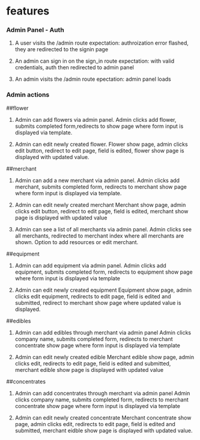 


# features

### Admin Panel - Auth

1. A user visits the /admin route
		expectation: authroization error flashed, they are redirected to the signin page

2. An admin can sign in on the sign_in route
		expectation: with valid credentials, auth then redirected to admin panel

3. An admin visits the /admin route
		epectation: admin panel loads

### Admin actions

##flower
1. Admin can add flowers via admin panel.
	 Admin clicks add flower, submits completed form,redirects to show page where form input is displayed via template.

2. Admin can edit newly created flower.
	 Flower show page, admin clicks edit button, redirect to edit page, field is edited, flower show page is displayed with updated value.

##merchant

1. Admin can add a new merchant via admin panel.
	 Admin clicks add merchant, submits completed form, redirects to merchant show page where form input is displayed via template.

2. Admin can edit newly created merchant
	 Merchant show page, admin clicks edit button, redirect to edit page, field is edited, merchant show page is displayed with updated value

3. Admin can see a list of all merchants via admin panel.
	 Admin clicks see all merchants, redirected to merchant index where all merchants are shown. Option to add resources or edit merchant.

##equipment

1. Admin can add equipment via admin panel.
	 Admin clicks add equipment, submits completed form, redirects to equipment show page where form input is displayed via template

2. Admin can edit newly created equipment
	 Equipment show page, admin clicks edit equipment, redirects to edit page, field is edited and submitted, redirect to merchant show page where updated value is displayed.

##edibles

1. Admin can add edibles through merchant via admin panel
	 Admin clicks company name, submits completed form, redirects to merchant concentrate show page where form input is displayed via template

2. Admin can edit newly created edible
	 Merchant edible show page, admin clicks edit, redirects to edit page, field is edited and submitted, merchant edible show page is displayed with updated value

##concentrates

1. Admin can add concentrates through merchant via admin panel
	 Admin clicks company name, submits completed form, redirects to merchant concentrate show page where form input is displayed via template

2. Admin can edit newly created concentrate
	 Merchant concentrate show page, admin clicks edit, redirects to edit page, field is edited and submitted, merchant eidble show page is displayed with updated value.

